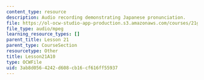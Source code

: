 ```yaml
---
content_type: resource
description: Audio recording demonstrating Japanese pronunciation.
file: https://ol-ocw-studio-app-production.s3.amazonaws.com/courses/21g-504-japanese-iv-spring-2009/3ab8d0564242d608cb16cf616ff55937_Lesson21A10.mp3
file_type: audio/mpeg
learning_resource_types: []
parent_title: Lesson 21
parent_type: CourseSection
resourcetype: Other
title: Lesson21A10
type: OCWFile
uid: 3ab8d056-4242-d608-cb16-cf616ff55937
---
```

